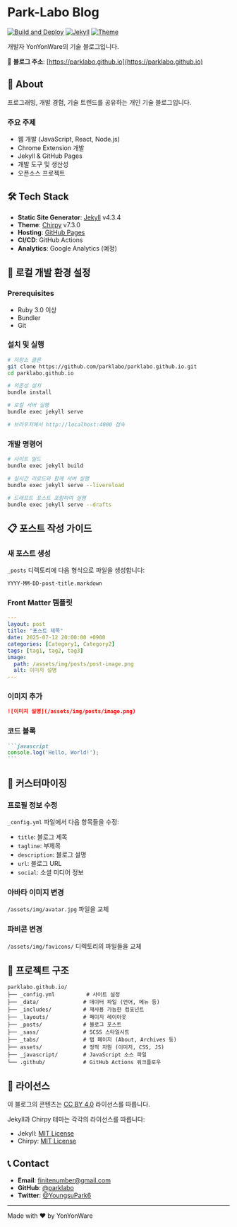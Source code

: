 # Park-Labo Blog

[![Build and Deploy](https://github.com/parklabo/parklabo.github.io/actions/workflows/pages-deploy.yml/badge.svg)](https://github.com/parklabo/parklabo.github.io/actions/workflows/pages-deploy.yml)
[![Jekyll](https://img.shields.io/badge/Jekyll-4.3.4-blue)](https://jekyllrb.com/)
[![Theme](https://img.shields.io/badge/Theme-Chirpy-brightgreen)](https://github.com/cotes2020/jekyll-theme-chirpy)

개발자 YonYonWare의 기술 블로그입니다.

🔗 **블로그 주소**: [https://parklabo.github.io](https://parklabo.github.io)

## 📝 About

프로그래밍, 개발 경험, 기술 트렌드를 공유하는 개인 기술 블로그입니다.

### 주요 주제
- 웹 개발 (JavaScript, React, Node.js)
- Chrome Extension 개발
- Jekyll & GitHub Pages
- 개발 도구 및 생산성
- 오픈소스 프로젝트

## 🛠️ Tech Stack

- **Static Site Generator**: [Jekyll](https://jekyllrb.com/) v4.3.4
- **Theme**: [Chirpy](https://github.com/cotes2020/jekyll-theme-chirpy) v7.3.0
- **Hosting**: [GitHub Pages](https://pages.github.com/)
- **CI/CD**: GitHub Actions
- **Analytics**: Google Analytics (예정)

## 🚀 로컬 개발 환경 설정

### Prerequisites

- Ruby 3.0 이상
- Bundler
- Git

### 설치 및 실행

```bash
# 저장소 클론
git clone https://github.com/parklabo/parklabo.github.io.git
cd parklabo.github.io

# 의존성 설치
bundle install

# 로컬 서버 실행
bundle exec jekyll serve

# 브라우저에서 http://localhost:4000 접속
```

### 개발 명령어

```bash
# 사이트 빌드
bundle exec jekyll build

# 실시간 리로드와 함께 서버 실행
bundle exec jekyll serve --livereload

# 드래프트 포스트 포함하여 실행
bundle exec jekyll serve --drafts
```

## 📋 포스트 작성 가이드

### 새 포스트 생성

`_posts` 디렉토리에 다음 형식으로 파일을 생성합니다:

```
YYYY-MM-DD-post-title.markdown
```

### Front Matter 템플릿

```yaml
---
layout: post
title: "포스트 제목"
date: 2025-07-12 20:00:00 +0900
categories: [Category1, Category2]
tags: [tag1, tag2, tag3]
image:
  path: /assets/img/posts/post-image.png
  alt: 이미지 설명
---
```

### 이미지 추가

```markdown
![이미지 설명](/assets/img/posts/image.png)
```

### 코드 블록

````markdown
```javascript
console.log('Hello, World!');
```
````

## 🔧 커스터마이징

### 프로필 정보 수정

`_config.yml` 파일에서 다음 항목들을 수정:

- `title`: 블로그 제목
- `tagline`: 부제목
- `description`: 블로그 설명
- `url`: 블로그 URL
- `social`: 소셜 미디어 정보

### 아바타 이미지 변경

`/assets/img/avatar.jpg` 파일을 교체

### 파비콘 변경

`/assets/img/favicons/` 디렉토리의 파일들을 교체

## 📁 프로젝트 구조

```
parklabo.github.io/
├── _config.yml          # 사이트 설정
├── _data/              # 데이터 파일 (언어, 메뉴 등)
├── _includes/          # 재사용 가능한 컴포넌트
├── _layouts/           # 페이지 레이아웃
├── _posts/             # 블로그 포스트
├── _sass/              # SCSS 스타일시트
├── _tabs/              # 탭 페이지 (About, Archives 등)
├── assets/             # 정적 자원 (이미지, CSS, JS)
├── _javascript/        # JavaScript 소스 파일
└── .github/            # GitHub Actions 워크플로우
```

## 📄 라이선스

이 블로그의 콘텐츠는 [CC BY 4.0](https://creativecommons.org/licenses/by/4.0/) 라이선스를 따릅니다.

Jekyll과 Chirpy 테마는 각각의 라이선스를 따릅니다:
- Jekyll: [MIT License](https://github.com/jekyll/jekyll/blob/master/LICENSE)
- Chirpy: [MIT License](https://github.com/cotes2020/jekyll-theme-chirpy/blob/master/LICENSE)

## 📞 Contact

- **Email**: finitenumber@gmail.com
- **GitHub**: [@parklabo](https://github.com/parklabo)
- **Twitter**: [@YoungsuPark6](https://twitter.com/YoungsuPark6)

---

Made with ❤️ by YonYonWare
